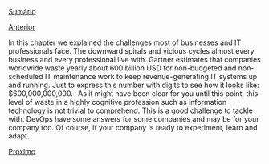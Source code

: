 [Sumário](https://github.com/lucasfantacuci/DevOpsRevelado/blob/master/README.md)


[Anterior]()


In this chapter we explained the challenges most of
businesses and IT professionals face. The downward
spirals and vicious cycles almost every business and
every professional live with.
Gartner estimates that companies worldwide waste
yearly about 600 billion USD for non-budgeted and
non-scheduled IT maintenance work to keep
revenue-generating IT systems up and running. Just
to express this number with digits to see how it looks
like: $600,000,000,000.-
As it might have been clear for you until this point,
this level of waste in a highly cognitive profession
such as information technology is not trivial to
comprehend.
This is a good challenge to tackle with. DevOps have
some answers for some companies and may be for
your company too. Of course, if your company is
ready to experiment, learn and adapt.


[Próximo]()